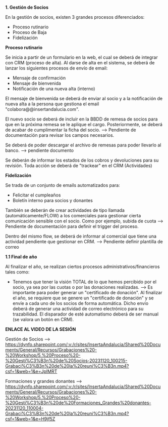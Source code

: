 **1. Gestión de Socios**

En la gestión de socios, existen 3 grandes procesos diferenciados:
* Proceso rutinario
* Proceso de Baja
* Fidelización

**Proceso rutinario**

Se inicia a partir de un formulario en la web, el cual se deberá de integrar con CRM (proceso de alta). 
Al darse de alta en el sistema, se deberá de lanzar los siguientes procesos de envío de email:
- Mensaje de confirmación
- Mensaje de bienvenida 
- Notificación de una nueva alta (interno)

El mensaje de bienvenida se deberá de enviar al socio y a la notificación de nueva alta a la persona que gestiona el email "colabora@@insertandalucia.com".

El nuevo socio se deberá de incluir en la BBDD de remesa de socios para que en la próxima remesa se le aplique el cargo. 
Posteriormente, se deberá de acabar de cumplimentar la ficha del socio. --> Pendiente de documentación para revisar los campos necesarios.

Se deberá de poder descargar el archivo de remesas para poder llevarlo al banco. --> pendiente documento

Se deberán de informar los estados de los cobros y devoluciones para su revisión. Toda acción se deberá de "trackear" en el CRM (Actividades)

**Fidelización**

Se trada de un conjunto de emails automatizados para:
* Felicitar el cumpleaños
* Boletín interno para socios y donantes

También se deberán de crear actividades de tipo llamada (automáticamente/FLOW) a los comerciales para gestionar cierta comunicación sensible con el socio. Como por ejemplo, subida de cuota --> Pendiente de documentación para definir el trigger del proceso.

Dentro del mismo flow, se deberá de informar al comercial que tiene una actividad pendiente que gestionar en CRM. --> Pendiente definir plantilla de correo


**1.1 Final de año**

Al finalizar el año, se realizan ciertos procesos administrativos/financieros tales como:
- Tenemos que tener la visión TOTAL de lo que hemos percibido por el socio, ya sea por las cuotas o por las donaciones realizadas. --> Es importante para poder generar un "certificado de donación".
Al finalizar el año, se requiere que se genere un "certificado de donación" y se envíe a cada uno de los socios de forma automática. Dicho envío deberá de generar una actividad de correo electrónico para su trazabilidad. El disparador de esté automatismo deberá de ser manual (se valora un botón en CRM).








**ENLACE AL VIDEO DE LA SESIÓN**

Gestión de Socios --> https://dynfo.sharepoint.com/:v:/r/sites/InsertaAndalucia/Shared%20Documents/General/Recursos/Grabaciones%20-%20Workshop/5.%20Proceso%20-%20Gesti%C3%B3n%20de%20Socios-20231120_100215-Grabaci%C3%B3n%20de%20la%20reuni%C3%B3n.mp4?csf=1&web=1&e=JpIMRT

Formaciones y grandes donantes --> https://dynfo.sharepoint.com/:v:/r/sites/InsertaAndalucia/Shared%20Documents/General/Recursos/Grabaciones%20-%20Workshop/5.%20Proceso%20-%20Gesti%C3%B3n%20de%20Formaciones_Grandes%20donantes-20231120_110004-Grabaci%C3%B3n%20de%20la%20reuni%C3%B3n.mp4?csf=1&web=1&e=H9jf5Z